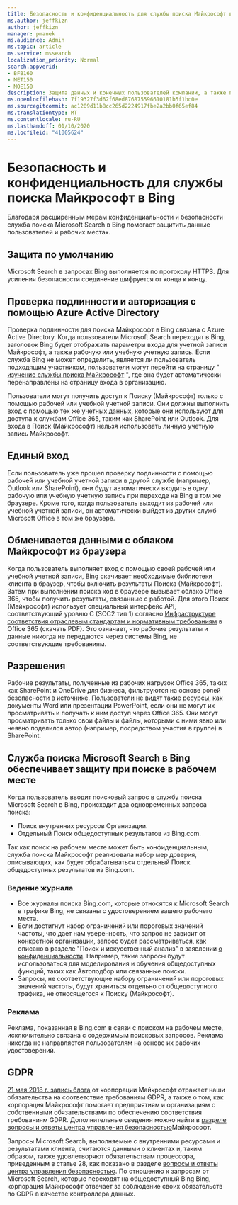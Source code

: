 ```yaml
---
title: Безопасность и конфиденциальность для службы поиска Майкрософт в Bing
ms.author: jeffkizn
author: jeffkizn
manager: pmanek
ms.audience: Admin
ms.topic: article
ms.service: mssearch
localization_priority: Normal
search.appverid:
- BFB160
- MET150
- MOE150
description: Защита данных и конечных пользователей компании, а также предоставление сведений для авторизованных пользователей с помощью Microsoft Search в Bing
ms.openlocfilehash: 7f19327f3d62f68ed876875596610181b5f1bc0e
ms.sourcegitcommit: ac1209d11b8cc265d2224917fbe2a2bb0f65ef84
ms.translationtype: MT
ms.contentlocale: ru-RU
ms.lasthandoff: 01/10/2020
ms.locfileid: "41005624"
---
```

# <a name="security-and-privacy-for-microsoft-search-in-bing"></a>Безопасность и конфиденциальность для службы поиска Майкрософт в Bing

Благодаря расширенным мерам конфиденциальности и безопасности служба поиска Microsoft Search в Bing помогает защитить данные пользователей и рабочих местах.

## <a name="secure-by-default"></a>Защита по умолчанию

Microsoft Search в запросах Bing выполняется по протоколу HTTPS. Для усиления безопасности соединение шифруется от конца к концу.
  
## <a name="authentication-and-authorization-with-azure-active-directory"></a>Проверка подлинности и авторизация с помощью Azure Active Directory

Проверка подлинности для поиска Майкрософт в Bing связана с Azure Active Directory. Когда пользователи Microsoft Search переходят в Bing, заголовок Bing будет отображать параметры входа для учетной записи Майкрософт, а также рабочую или учебную учетную запись. Если служба Bing не может определить, является ли пользователь подходящим участником, пользователи могут перейти на страницу " [изучение службы поиска Майкрософт](https://www.bing.com/business/explore) ", где она будет автоматически перенаправлены на страницу входа в организацию.

Пользователи могут получить доступ к Поиску (Майкрософт) только с помощью рабочей или учебной учетной записи. Они должны выполнить вход с помощью тех же учетных данных, которые они используют для доступа к службам Office 365, таким как SharePoint или Outlook. Для входа в Поиск (Майкрософт) нельзя использовать личную учетную запись Майкрософт.

## <a name="single-sign-on"></a>Единый вход

Если пользователь уже прошел проверку подлинности с помощью рабочей или учебной учетной записи в другой службе (например, Outlook или SharePoint), они будут автоматически входить в одну рабочую или учебную учетную запись при переходе на Bing в том же браузере. Кроме того, когда пользователь выходит из рабочей или учебной учетной записи, он автоматически выйдет из других служб Microsoft Office в том же браузере.
  
## <a name="communicates-with-the-microsoft-cloud-from-the-browser"></a>Обменивается данными с облаком Майкрософт из браузера

Когда пользователь выполняет вход с помощью своей рабочей или учебной учетной записи, Bing скачивает необходимые библиотеки клиента в браузер, чтобы включить результаты Поиска (Майкрософт). Затем при выполнении поиска код в браузере вызывает облако Office 365, чтобы получить результаты, связанные с работой. Для этого Поиск (Майкрософт) использует специальный интерфейс API, соответствующий уровню C (SOC2 тип 1) согласно [Инфраструктуре соответствия отраслевым стандартам и нормативным требованиям](https://download.microsoft.com/download/1/4/3/1434ABAB-B8E9-412D-8C3A-187B5FCB7A2F/Compliance%20Framework%20document.pdf) в Office 365 (скачать PDF). Это означает, что рабочие результаты и данные никогда не передаются через системы Bing, не соответствующие требованиям.
  
## <a name="permissions"></a>Разрешения

Рабочие результаты, полученные из рабочих нагрузок Office 365, таких как SharePoint и OneDrive для бизнеса, фильтруются на основе ролей безопасности в источнике. Пользователи не видят такие ресурсы, как документы Word или презентации PowerPoint, если они не могут их просматривать и получать к ним доступ через Office 365. Они могут просматривать только свои файлы и файлы, которыми с ними явно или неявно поделился автор (например, посредством участия в группе) в SharePoint.

## <a name="microsoft-search-in-bing-protects-workplace-searches"></a>Служба поиска Microsoft Search в Bing обеспечивает защиту при поиске в рабочем месте

Когда пользователь вводит поисковый запрос в службу поиска Microsoft Search в Bing, происходит два одновременных запроса поиска:

- Поиск внутренних ресурсов Организации.
- Отдельный Поиск общедоступных результатов из Bing.com.

Так как поиск на рабочем месте может быть конфиденциальным, служба поиска Майкрософт реализовала набор мер доверия, описывающих, как будет обрабатываться отдельный Поиск общедоступных результатов из Bing.com.

### <a name="logging"></a>Ведение журнала

- Все журналы поиска Bing.com, которые относятся к Microsoft Search в трафике Bing, не связаны с удостоверением вашего рабочего места.
- Если достигнут набор ограничений или пороговых значений частоты, что дает нам уверенность, что запрос не зависит от конкретной организации, запрос будет рассматриваться, как описано в разделе "Поиск и искусственный анализ" в заявлении [о конфиденциальности](https://privacy.microsoft.com/privacystatement). Например, такие запросы будут использоваться для моделирования и обучения общедоступных функций, таких как Автоподбор или связанные поиски.
- Запросы, не соответствующие набору ограничений или пороговых значений частоты, будут храниться отдельно от общедоступного трафика, не относящегося к Поиску (Майкрософт).

### <a name="advertising"></a>Реклама

Реклама, показанная в Bing.com в связи с поиском на рабочем месте, исключительно связана с содержимым поисковых запросов. Реклама никогда не направляется пользователям на основе их рабочих удостоверений.

## <a name="gdpr"></a>GDPR

[21 мая 2018 г. запись блога](https://blogs.microsoft.com/on-the-issues/2018/05/21/microsofts-commitment-to-gdpr-privacy-and-putting-customers-in-control-of-their-own-data/) от корпорации Майкрософт отражает наши обязательства на соответствие требованиям GDPR, а также о том, как корпорация Майкрософт помогает предприятиям и организациям с собственными обязательствами по обеспечению соответствия требованиям GDPR. Дополнительные сведения можно найти в [разделе вопросы и ответы центра управления безопасностью](https://www.microsoft.com/trustcenter/privacy/gdpr/gdpr-faqs)Майкрософт.

Запросы Microsoft Search, выполняемые с внутренними ресурсами и результатами клиента, считаются данными о клиентах и, таким образом, также удовлетворяют обязательствам процессора, приведенным в статье 28, как показано в разделе [вопросы и ответы центра управления безопасностью](https://www.microsoft.com/trustcenter/privacy/gdpr/gdpr-faqs). По отношению к запросам от Microsoft Search, которые переходят на общедоступный Bing Bing, корпорация Майкрософт отвечает за соблюдение своих обязательств по GDPR в качестве контроллера данных.
